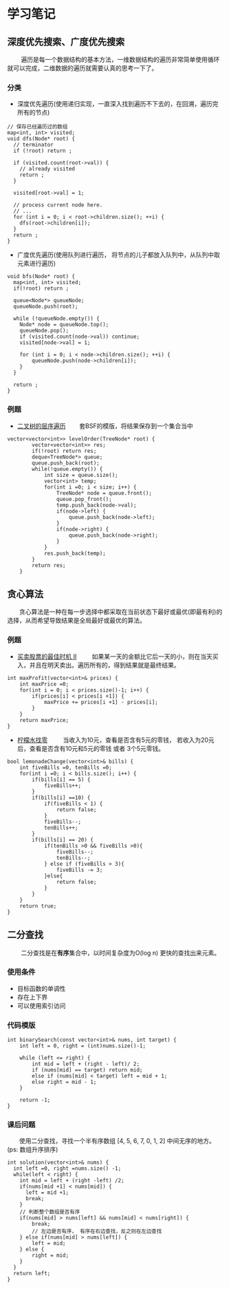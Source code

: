 # 学习笔记
## 深度优先搜索、广度优先搜索
&emsp;&emsp; 遍历是每一个数据结构的基本方法，一维数据结构的遍历非常简单使用循环就可以完成，二维数据的遍历就需要认真的思考一下了。
### 分类
- 深度优先遍历(使用递归实现，一直深入找到遍历不下去的，在回溯，遍历完所有的节点)
```
// 保存已经遍历过的数组
map<int, int> visited;
void dfs(Node* root) {
  // terminator
  if (!root) return ;

  if (visited.count(root->val)) {
    // already visited
    return ;
  }

  visited[root->val] = 1;

  // process current node here. 
  // ...
  for (int i = 0; i < root->children.size(); ++i) {
    dfs(root->children[i]);
  }
  return ;
}
```

- 广度优先遍历(使用队列进行遍历， 将节点的儿子都放入队列中，从队列中取元素进行遍历)
```
void bfs(Node* root) {
  map<int, int> visited;
  if(!root) return ;

  queue<Node*> queueNode;
  queueNode.push(root);

  while (!queueNode.empty()) {
    Node* node = queueNode.top();
    queueNode.pop();
    if (visited.count(node->val)) continue;
    visited[node->val] = 1;

    for (int i = 0; i < node->children.size(); ++i) {
        queueNode.push(node->children[i]);
    }
  }

  return ;
}
```
### 例题
- [二叉树的层序遍历](https://leetcode-cn.com/problems/binary-tree-level-order-traversal/)
&emsp;&emsp;套BSF的模版，将结果保存到一个集合当中
```
vector<vector<int>> levelOrder(TreeNode* root) {
        vector<vector<int>> res;
        if(!root) return res;
        deque<TreeNode*> queue;
        queue.push_back(root);
        while(!queue.empty()) {
            int size = queue.size();
            vector<int> temp;
            for(int i =0; i < size; i++) {
                TreeNode* node = queue.front();
                queue.pop_front();
                temp.push_back(node->val);
                if(node->left) {
                    queue.push_back(node->left);
                }
                if(node->right) {
                    queue.push_back(node->right);
                }
            }
            res.push_back(temp);
        }
        return res;
    }
```

## 贪心算法
&emsp;&emsp;贪心算法是一种在每一步选择中都采取在当前状态下最好或最优(即最有利)的选择，从而希望导致结果是全局最好或最优的算法。

### 例题
- [买卖股票的最佳时机 II](https://leetcode-cn.com/problems/best-time-to-buy-and-sell-stock-ii/description/)
&emsp;&emsp; 如果某一天的金额比它后一天的小，则在当天买入，并且在明天卖出。遍历所有的，得到结果就是最终结果。
```
int maxProfit(vector<int>& prices) {
    int maxPrice =0;
    for(int i = 0; i < prices.size()-1; i++) {
        if(prices[i] < prices[i +1]) {
            maxPrice += prices[i +1] - prices[i];
        }
    }
    return maxPrice;
}
```
- [柠檬水找零](https://leetcode-cn.com/problems/lemonade-change/description/)
&emsp;&emsp; 当收入为10元，查看是否含有5元的零钱， 若收入为20元后，查看是否含有10元和5元的零钱 或者 3个5元零钱。
```
bool lemonadeChange(vector<int>& bills) {
    int fiveBills =0, tenBills =0;
    for(int i =0; i < bills.size(); i++) {
        if(bills[i] == 5) {
            fiveBills++;
        }
        if(bills[i] ==10) {
            if(fiveBills < 1) {
                return false;
            }
            fiveBills--;
            tenBills++;
        }
        if(bills[i] == 20) {
            if(tenBills >0 && fiveBills >0){
                fiveBills--;
                tenBills--;
            } else if (fiveBills > 3){
                fiveBills -= 3;
            }else{
                return false;
            }
        }
    }
    return true;
}
```


## 二分查找
&emsp;&emsp; 二分查找是在**有序**集合中，以时间复杂度为O(log n) 更快的查找出来元素。

### 使用条件
- 目标函数的单调性
- 存在上下界
- 可以使用索引访问

### 代码模版
```
int binarySearch(const vector<int>& nums, int target) {
	int left = 0, right = (int)nums.size()-1;
	
	while (left <= right) {
		int mid = left + (right - left)/ 2;
		if (nums[mid] == target) return mid;
		else if (nums[mid] < target) left = mid + 1;
		else right = mid - 1;
	}
	
	return -1;
}
```




### 课后问题
&emsp;&emsp;使用二分查找，寻找一个半有序数组 [4, 5, 6, 7, 0, 1, 2] 中间无序的地方。  (ps: 数组升序排序)
```
int solution(vector<int>& nums) {
  int left =0, right =nums.size() -1;
  while(left < right) {
    int mid = left + (right -left) /2;
    if(nums[mid +1] < nums[mid]) {
      left = mid +1;
      break;
    }
    // 判断整个数组是否有序
    if(nums[mid] > nums[left] && nums[mid] < nums[right]) {
        break;
        // 左边是否有序， 有序在右边查找，反之则在左边查找
    } else if(nums[mid] > nums[left]) {
        left = mid;
    } else {
        right = mid;
    }
  }
  return left;
}
```